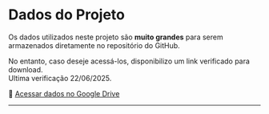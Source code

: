 # Dados do Projeto  

Os dados utilizados neste projeto são **muito grandes** para serem armazenados diretamente no repositório do GitHub.  

No entanto, caso deseje acessá-los, disponibilizo um link verificado para download.  
Ultima verificação 22/06/2025. 

🔗 [Acessar dados no Google Drive](https://drive.google.com/drive/folders/1lo_hfgbo5hIuHCq4Jhg2tiUTXWXt017K?usp=sharing)  

---
